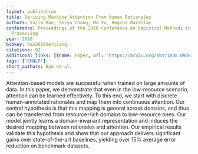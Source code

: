 ```yaml
---
layout: publication
title: Deriving Machine Attention From Human Rationales
authors: Yujia Bao, Shiyu Chang, Mo Yu, Regina Barzilay
conference: Proceedings of the 2018 Conference on Empirical Methods in Natural Language
  Processing
year: 2018
bibkey: bao2018deriving
citations: 92
additional_links: [{name: Paper, url: 'https://arxiv.org/abs/1808.09367'}]
tags: ["EMNLP"]
short_authors: Bao et al.
---
```

Attention-based models are successful when trained on large amounts of data.
In this paper, we demonstrate that even in the low-resource scenario, attention
can be learned effectively. To this end, we start with discrete human-annotated
rationales and map them into continuous attention. Our central hypothesis is
that this mapping is general across domains, and thus can be transferred from
resource-rich domains to low-resource ones. Our model jointly learns a
domain-invariant representation and induces the desired mapping between
rationales and attention. Our empirical results validate this hypothesis and
show that our approach delivers significant gains over state-of-the-art
baselines, yielding over 15% average error reduction on benchmark datasets.